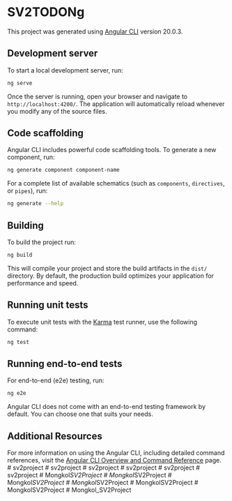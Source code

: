 # SV2TODONg

This project was generated using [Angular CLI](https://github.com/angular/angular-cli) version 20.0.3.

## Development server

To start a local development server, run:

```bash
ng serve
```

Once the server is running, open your browser and navigate to `http://localhost:4200/`. The application will automatically reload whenever you modify any of the source files.

## Code scaffolding

Angular CLI includes powerful code scaffolding tools. To generate a new component, run:

```bash
ng generate component component-name
```

For a complete list of available schematics (such as `components`, `directives`, or `pipes`), run:

```bash
ng generate --help
```

## Building

To build the project run:

```bash
ng build
```

This will compile your project and store the build artifacts in the `dist/` directory. By default, the production build optimizes your application for performance and speed.

## Running unit tests

To execute unit tests with the [Karma](https://karma-runner.github.io) test runner, use the following command:

```bash
ng test
```

## Running end-to-end tests

For end-to-end (e2e) testing, run:

```bash
ng e2e
```

Angular CLI does not come with an end-to-end testing framework by default. You can choose one that suits your needs.

## Additional Resources

For more information on using the Angular CLI, including detailed command references, visit the [Angular CLI Overview and Command Reference](https://angular.dev/tools/cli) page.
#   s v 2 p r o j e c t  
 #   s v 2 p r o j e c t  
 #   s v 2 p r o j e c t  
 #   s v 2 p r o j e c t  
 #   s v 2 p r o j e c t  
 #   s v 2 p r o j e c t  
 #   M o n g k o l _ S V 2 P r o j e c t  
 #   M o n g k o l _ S V 2 P r o j e c t  
 #   M o n g k o l _ S V 2 P r o j e c t  
 #   M o n g k o l _ S V 2 P r o j e c t  
 #   M o n g k o l S V 2 P r o j e c t  
 #   M o n g k o l S V 2 P r o j e c t  
 #   M o n g k o l _ S V 2 P r o j e c t  
 